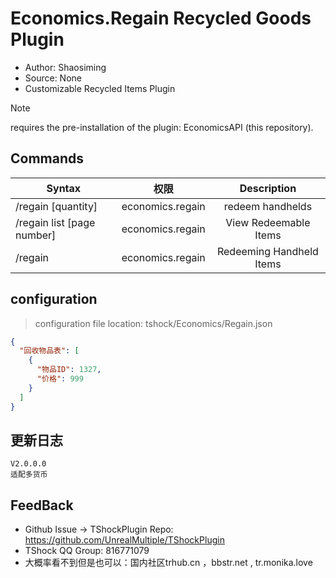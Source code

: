 # Economics.Regain Recycled Goods Plugin

- Author: Shaosiming
- Source: None
- Customizable Recycled Items Plugin

> [!NOTE]
> requires the pre-installation of the plugin: EconomicsAPI (this repository).

## Commands

| Syntax                                                                         |                权限                |        Description       |
| ------------------------------------------------------------------------------ | :------------------------------: | :----------------------: |
| /regain [quantity]         | economics.regain |     redeem handhelds     |
| /regain list [page number] | economics.regain |   View Redeemable Items  |
| /regain                                                                        | economics.regain | Redeeming Handheld Items |

## configuration

> configuration file location: tshock/Economics/Regain.json

```json
{
  "回收物品表": [
    {
      "物品ID": 1327,
      "价格": 999
    }
  ]
}
```

## 更新日志

```
V2.0.0.0
适配多货币
```

## FeedBack

- Github Issue -> TShockPlugin Repo: https://github.com/UnrealMultiple/TShockPlugin
- TShock QQ Group: 816771079
- 大概率看不到但是也可以：国内社区trhub.cn ，bbstr.net , tr.monika.love
